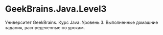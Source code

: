 # GeekBrains.Java.Level3
Университет GeekBrains. Курс Java. Уровень 3. Выполненные домашние задания, распределенные по урокам.
